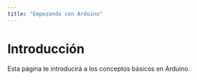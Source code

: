 ```yaml
---
title: "Empezando con Arduino"
---
```


# Introducción

Esta página te introducirá a los conceptos básicos en Arduino.
